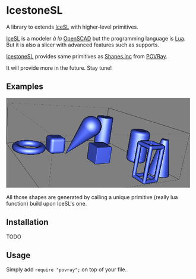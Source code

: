 IcestoneSL
==========

A library to extends [IceSL](http://webloria.loria.fr/~slefebvr/icesl/) with higher-level primitives.

[IceSL](http://webloria.loria.fr/~slefebvr/icesl/) is a modeler *à la* [OpenSCAD](http://www.openscad.org/) but the programming language is [Lua](http://www.lua.org/). But it is also a slicer with advanced features such as supports.

[IcestoneSL](https://github.com/loic-fejoz/IcestoneSL) provides same primitives as [Shapes.inc](http://www.povray.org/documentation/view/3.7.0/468/) from [POVRay](http://www.povray.org/).

It will provide more in the future. Stay tune!

Examples
--------

![Samples shapes provided by IcestoneSL](doc/images/shapes.png "IcestoneSL/povray primitive shapes")

All those shapes are generated by calling a unique primitive (really lua function) build upon IceSL's one.

Installation
------------

TODO

Usage
-----

Simply add `require "povray";` on top of your file.